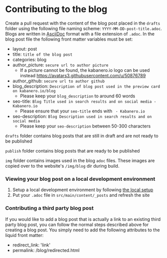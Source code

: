 # Contributing to the blog
Create a pull request with the content of the blog post placed in the `drafts` folder using the following file naming scheme: `YYYY-MM-DD-post-title.adoc`.  Blogs are written in [AsciiDoc](https://asciidoctor.org/docs/asciidoc-writers-guide/) format with a file extension of `.adoc`. In the blog post file the following front matter variables must be set:
- layout: post
- title: `title of the blog post`
- categories: blog
- author_picture: `secure url to author picture`
     - If a picture cannot be found, the kabanero.io logo can be used instead https://avatars3.githubusercontent.com/u/50876789
- author_github: `secure url to author github`
- blog_description: `Description of blog post used in the preview card on kabanero.io/blog`
     - Please keep your `blog_description` to around 60 words
- seo-title: `Blog Title used in search results and on social media - Kabanero.io`
     - Please ensure that your `seo-title` ends with ` - Kabanero.io`
- seo-description: `Blog Description used in search results and on social media`
     - Please keep your `seo-description` between 50-300 characters

`drafts` folder contains blog posts that are still in draft and are not ready to be published

`publish` folder contains blog posts that are ready to be published

`img` folder contains images used in the blog `adoc` files. These images are copied over to the website's `/img/blog` dir during build.

### Viewing your blog post on a local development environment
 1. Setup a local development environment by following [the local setup](https://github.com/kabanero-io/kabanero-website/blob/master/CONTRIBUTING.md#local-development-setup)
 1. Put your `.adoc` file in `src/main/content/_posts` and refresh the site

### Contributing a third party blog post

If you would like to add a blog post that is actually a link to an existing third party blog post, you can follow the normal steps described above for creating a blog post. You simply need to add the following attributes to the liquid front matter: 
- redirect_link: 'link'
- permalink: /blog/redirected.html
